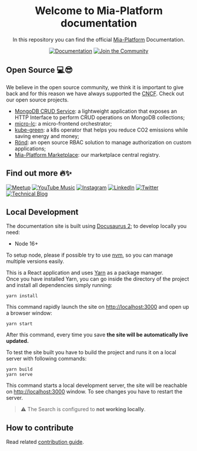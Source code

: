 <div align="center">

# Welcome to Mia-Platform documentation

In this repository you can find the official [Mia-Platform][mia-website] Documentation.

[![Documentation](https://img.shields.io/badge/Documentation-%2326A570.svg?style=for-the-badge&logo=readthedocs&logoColor=white)][mia-docs]
[![Join the Community](https://img.shields.io/badge/Join_the_Community-%231DA1F2.svg?style=for-the-badge&logo=readthedocs&logoColor=white)][mia-community]

</div>

## Open Source 💻😎

We believe in the open source community, we think it is important to give back and for this reason we have always supported the [CNCF](https://www.cncf.io/). Check out our open source projects.

* [MongoDB CRUD Service](https://github.com/mia-platform/crud-service): a lightweight application that exposes an HTTP Interface to perform CRUD operations on MongoDB collections;
* [micro-lc](https://github.com/micro-lc): a micro-frontend orchestrator;
* [kube-green](https://github.com/kube-green): a k8s operator that helps you reduce CO2 emissions while saving energy and money;
* [Rönd](https://github.com/rond-authz): an open source RBAC solution to manage authorization on custom applications;
* [Mia-Platform Marketplace](https://github.com/mia-platform-marketplace): our marketplace central registry.


## Find out more 🔥✨

[![Meetup](https://img.shields.io/badge/Meetup-f64363?style=for-the-badge&logo=meetup&logoColor=white)](https://www.meetup.com/it-IT/mia-platform-cultura-innovazione-team/events/)
[![YouTube Music](https://img.shields.io/badge/YouTube-FF0000?style=for-the-badge&logo=youtube-music&logoColor=white)](https://www.youtube.com/c/MiaPlatform)
[![Instagram](https://img.shields.io/badge/Instagram-%23E4405F.svg?style=for-the-badge&logo=Instagram&logoColor=white)](https://www.instagram.com/miaplatform/)
[![LinkedIn](https://img.shields.io/badge/linkedin-%230077B5.svg?style=for-the-badge&logo=linkedin&logoColor=white)](https://www.linkedin.com/company/mia-platform)
[![Twitter](https://img.shields.io/badge/Twitter-%231DA1F2.svg?style=for-the-badge&logo=Twitter&logoColor=white)](https://twitter.com/miaplatform)
[![Technical Blog](https://img.shields.io/badge/Technical_Blog-%23F1883F.svg?style=for-the-badge&logo=readthedocs&logoColor=white)](https://mia-platform.eu/blog/)



## Local Development

The documentation site is built using [Docusaurus 2](https://v2.docusaurus.io/); to develop locally you need:

- Node 16+

To setup node, please if possible try to use [nvm][nvm], so you can manage
multiple versions easily.

This is a React application and uses [Yarn](https://yarnpkg.com/getting-started/install) as a package manager.  
Once you have installed Yarn, you can go inside
the directory of the project and install all dependencies simply running:

```shell
yarn install
```

This command rapidly launch the site on <http://localhost:3000> and open up a browser window:

```shell
yarn start
```

After this command, every time you save **the site will be automatically live updated.**

To test the site built you have to build the project and runs it on a local server with following commands:

```shell
yarn build
yarn serve
```

This command starts a local development server, the site will be reachable on <http://localhost:3000> window. To see changes you have to restart the server.

> :warning: The Search is configured to **not working locally**.

## How to contribute

Read related [contribution guide](/CONTRIBUTING.md#how-can-i-contribute).


[nvm]: https://github.com/creationix/nvm
[mia-website]: http://mia-platform.eu
[mia-docs]: https://docs.mia-platform.eu
[mia-community]: https://github.com/mia-platform/community/discussions
